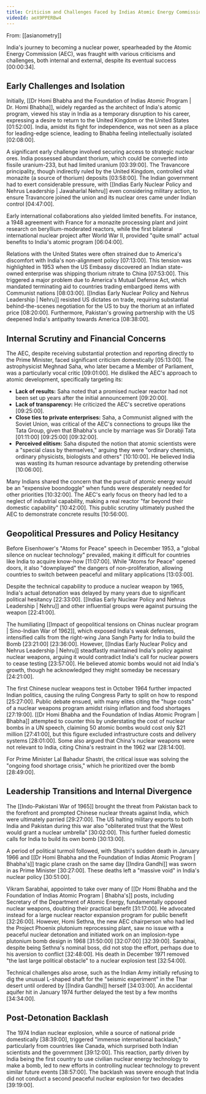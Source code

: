```yaml
---
title: Criticism and Challenges Faced by Indias Atomic Energy Commission
videoId: aeX9PPERBw4
---
```


From: [[asianometry]] <br/> 

India's journey to becoming a nuclear power, spearheaded by the Atomic Energy Commission (AEC), was fraught with various criticisms and challenges, both internal and external, despite its eventual success <a class="yt-timestamp" data-t="00:00:34">[00:00:34]</a>.

## Early Challenges and Isolation

Initially, [[Dr Homi Bhabha and the Foundation of Indias Atomic Program | Dr. Homi Bhabha]], widely regarded as the architect of India's atomic program, viewed his stay in India as a temporary disruption to his career, expressing a desire to return to the United Kingdom or the United States <a class="yt-timestamp" data-t="01:52:00">[01:52:00]</a>. India, amidst its fight for independence, was not seen as a place for leading-edge science, leading to Bhabha feeling intellectually isolated <a class="yt-timestamp" data-t="02:08:00">[02:08:00]</a>.

A significant early challenge involved securing access to strategic nuclear ores. India possessed abundant thorium, which could be converted into fissile uranium-233, but had limited uranium <a class="yt-timestamp" data-t="03:39:00">[03:39:00]</a>. The Travancore principality, though indirectly ruled by the United Kingdom, controlled vital monazite (a source of thorium) deposits <a class="yt-timestamp" data-t="03:58:00">[03:58:00]</a>. The Indian government had to exert considerable pressure, with [[Indias Early Nuclear Policy and Nehrus Leadership | Jawaharlal Nehru]] even considering military action, to ensure Travancore joined the union and its nuclear ores came under Indian control <a class="yt-timestamp" data-t="04:47:00">[04:47:00]</a>.

Early international collaborations also yielded limited benefits. For instance, a 1948 agreement with France for a monazite processing plant and joint research on beryllium-moderated reactors, while the first bilateral international nuclear project after World War II, provided "quite small" actual benefits to India's atomic program <a class="yt-timestamp" data-t="06:04:00">[06:04:00]</a>.

Relations with the United States were often strained due to America's discomfort with India's non-alignment policy <a class="yt-timestamp" data-t="07:13:00">[07:13:00]</a>. This tension was highlighted in 1953 when the US Embassy discovered an Indian state-owned enterprise was shipping thorium nitrate to China <a class="yt-timestamp" data-t="07:53:00">[07:53:00]</a>. This triggered a major problem due to America's Mutual Defense Act, which mandated terminating aid to countries trading embargoed items with Communist nations <a class="yt-timestamp" data-t="08:03:00">[08:03:00]</a>. [[Indias Early Nuclear Policy and Nehrus Leadership | Nehru]] resisted US dictates on trade, requiring substantial behind-the-scenes negotiation for the US to buy the thorium at an inflated price <a class="yt-timestamp" data-t="08:20:00">[08:20:00]</a>. Furthermore, Pakistan's growing partnership with the US deepened India's antipathy towards America <a class="yt-timestamp" data-t="08:38:00">[08:38:00]</a>.

## Internal Scrutiny and Financial Concerns

The AEC, despite receiving substantial protection and reporting directly to the Prime Minister, faced significant criticism domestically <a class="yt-timestamp" data-t="05:13:00">[05:13:00]</a>. The astrophysicist Meghnad Saha, who later became a Member of Parliament, was a particularly vocal critic <a class="yt-timestamp" data-t="09:01:00">[09:01:00]</a>. He disliked the AEC's approach to atomic development, specifically targeting its:
*   **Lack of results:** Saha noted that a promised nuclear reactor had not been set up years after the initial announcement <a class="yt-timestamp" data-t="09:20:00">[09:20:00]</a>.
*   **Lack of transparency:** He criticized the AEC's secretive operations <a class="yt-timestamp" data-t="09:25:00">[09:25:00]</a>.
*   **Close ties to private enterprises:** Saha, a Communist aligned with the Soviet Union, was critical of the AEC's connections to groups like the Tata Group, given that Bhabha's uncle by marriage was Sir Dorabji Tata <a class="yt-timestamp" data-t="01:11:00">[01:11:00]</a> <a class="yt-timestamp" data-t="09:25:00">[09:25:00]</a> <a class="yt-timestamp" data-t="09:32:00">[09:32:00]</a>.
*   **Perceived elitism:** Saha disputed the notion that atomic scientists were a "special class by themselves," arguing they were "ordinary chemists, ordinary physicists, biologists and others" <a class="yt-timestamp" data-t="10:10:00">[10:10:00]</a>. He believed India was wasting its human resource advantage by pretending otherwise <a class="yt-timestamp" data-t="10:06:00">[10:06:00]</a>.

Many Indians shared the concern that the pursuit of atomic energy would be an "expensive boondoggle" when funds were desperately needed for other priorities <a class="yt-timestamp" data-t="10:32:00">[10:32:00]</a>. The AEC's early focus on theory had led to a neglect of industrial capability, making a real reactor "far beyond their domestic capability" <a class="yt-timestamp" data-t="10:42:00">[10:42:00]</a>. This public scrutiny ultimately pushed the AEC to demonstrate concrete results <a class="yt-timestamp" data-t="10:56:00">[10:56:00]</a>.

## Geopolitical Pressures and Policy Hesitancy

Before Eisenhower's "Atoms for Peace" speech in December 1953, a "global silence on nuclear technology" prevailed, making it difficult for countries like India to acquire know-how <a class="yt-timestamp" data-t="11:07:00">[11:07:00]</a>. While "Atoms for Peace" opened doors, it also "downplayed" the dangers of non-proliferation, allowing countries to switch between peaceful and military applications <a class="yt-timestamp" data-t="13:03:00">[13:03:00]</a>.

Despite the technical capability to produce a nuclear weapon by 1965, India's actual detonation was delayed by many years due to significant political hesitancy <a class="yt-timestamp" data-t="22:33:00">[22:33:00]</a>. [[Indias Early Nuclear Policy and Nehrus Leadership | Nehru]] and other influential groups were against pursuing the weapon <a class="yt-timestamp" data-t="22:41:00">[22:41:00]</a>.

The humiliating [[Impact of geopolitical tensions on Chinas nuclear program | Sino-Indian War of 1962]], which exposed India's weak defenses, intensified calls from the right-wing Jana Sangh Party for India to build the Bomb <a class="yt-timestamp" data-t="23:21:00">[23:21:00]</a> <a class="yt-timestamp" data-t="23:36:00">[23:36:00]</a>. However, [[Indias Early Nuclear Policy and Nehrus Leadership | Nehru]] steadfastly maintained India's policy against nuclear weapons, arguing it would contradict India's call for nuclear powers to cease testing <a class="yt-timestamp" data-t="23:57:00">[23:57:00]</a>. He believed atomic bombs would not aid India's growth, though he acknowledged they might someday be necessary <a class="yt-timestamp" data-t="24:21:00">[24:21:00]</a>.

The first Chinese nuclear weapons test in October 1964 further impacted Indian politics, causing the ruling Congress Party to split on how to respond <a class="yt-timestamp" data-t="25:27:00">[25:27:00]</a>. Public debate ensued, with many elites citing the "huge costs" of a nuclear weapons program amidst rising inflation and food shortages <a class="yt-timestamp" data-t="27:19:00">[27:19:00]</a>. [[Dr Homi Bhabha and the Foundation of Indias Atomic Program | Bhabha]] attempted to counter this by understating the cost of nuclear bombs in a UN speech, claiming 50 atomic bombs would cost only $21 million <a class="yt-timestamp" data-t="27:41:00">[27:41:00]</a>, but this figure excluded infrastructure costs and delivery systems <a class="yt-timestamp" data-t="28:01:00">[28:01:00]</a>. Some also argued that China's nuclear weapons were not relevant to India, citing China's restraint in the 1962 war <a class="yt-timestamp" data-t="28:14:00">[28:14:00]</a>.

For Prime Minister Lal Bahadur Shastri, the critical issue was solving the "ongoing food shortage crisis," which he prioritized over the bomb <a class="yt-timestamp" data-t="28:49:00">[28:49:00]</a>.

## Leadership Transitions and Internal Divergence

The [[Indo-Pakistani War of 1965]] brought the threat from Pakistan back to the forefront and prompted Chinese nuclear threats against India, which were ultimately parried <a class="yt-timestamp" data-t="29:27:00">[29:27:00]</a>. The US halting military exports to both India and Pakistan during this war also "obliterated trust that the West would grant a nuclear umbrella" <a class="yt-timestamp" data-t="30:02:00">[30:02:00]</a>. This further fueled domestic calls for India to build its own bomb <a class="yt-timestamp" data-t="30:13:00">[30:13:00]</a>.

A period of political turmoil followed, with Shastri's sudden death in January 1966 and [[Dr Homi Bhabha and the Foundation of Indias Atomic Program | Bhabha's]] tragic plane crash on the same day [[Indira Gandhi]] was sworn in as Prime Minister <a class="yt-timestamp" data-t="30:27:00">[30:27:00]</a>. These deaths left a "massive void" in India's nuclear policy <a class="yt-timestamp" data-t="30:51:00">[30:51:00]</a>.

Vikram Sarabhai, appointed to take over many of [[Dr Homi Bhabha and the Foundation of Indias Atomic Program | Bhabha's]] posts, including Secretary of the Department of Atomic Energy, fundamentally opposed nuclear weapons, doubting their practical benefit <a class="yt-timestamp" data-t="31:17:00">[31:17:00]</a>. He advocated instead for a large nuclear reactor expansion program for public benefit <a class="yt-timestamp" data-t="32:26:00">[32:26:00]</a>. However, Homi Sethna, the new AEC chairperson who had led the Project Phoenix plutonium reprocessing plant, saw no issue with a peaceful nuclear detonation and initiated work on an implosion-type plutonium bomb design in 1968 <a class="yt-timestamp" data-t="31:50:00">[31:50:00]</a> <a class="yt-timestamp" data-t="32:07:00">[32:07:00]</a> <a class="yt-timestamp" data-t="32:39:00">[32:39:00]</a>. Sarabhai, despite being Sethna's nominal boss, did not stop the effort, perhaps due to his aversion to conflict <a class="yt-timestamp" data-t="32:48:00">[32:48:00]</a>. His death in December 1971 removed "the last large political obstacle" to a nuclear explosion test <a class="yt-timestamp" data-t="32:54:00">[32:54:00]</a>.

Technical challenges also arose, such as the Indian Army initially refusing to dig the unusual L-shaped shaft for the "seismic experiment" in the Thar desert until ordered by [[Indira Gandhi]] herself <a class="yt-timestamp" data-t="34:03:00">[34:03:00]</a>. An accidental aquifer hit in January 1974 further delayed the test by a few months <a class="yt-timestamp" data-t="34:34:00">[34:34:00]</a>.

## Post-Detonation Backlash

The 1974 Indian nuclear explosion, while a source of national pride domestically <a class="yt-timestamp" data-t="38:39:00">[38:39:00]</a>, triggered "immense international backlash," particularly from countries like Canada, which surprised both Indian scientists and the government <a class="yt-timestamp" data-t="39:12:00">[39:12:00]</a>. This reaction, partly driven by India being the first country to use civilian nuclear energy technology to make a bomb, led to new efforts in controlling nuclear technology to prevent similar future events <a class="yt-timestamp" data-t="38:57:00">[38:57:00]</a>. The backlash was severe enough that India did not conduct a second peaceful nuclear explosion for two decades <a class="yt-timestamp" data-t="39:19:00">[39:19:00]</a>.